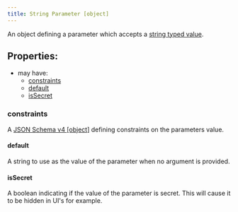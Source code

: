 ```yaml
---
title: String Parameter [object]
---
```


An object defining a parameter which accepts a [string typed value](../../../types/string.md).

## Properties:
- may have:
  - [constraints](#constraints)
  - [default](#default)
  - [isSecret](#issecret)

### constraints
A [JSON Schema v4 [object]](https://tools.ietf.org/html/draft-wright-json-schema-00) defining constraints on the parameters value.

#### default
A string to use as the value of the parameter when no argument is provided.

#### isSecret
A boolean indicating if the value of the parameter is secret. This will cause it to be hidden in UI's for example.